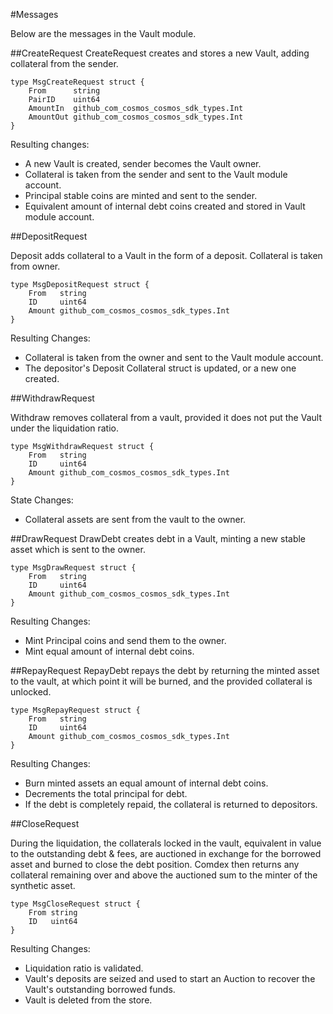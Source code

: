 #Messages

Below are the messages in the Vault module.


##CreateRequest
CreateRequest creates and stores a new Vault, adding collateral from the sender.

	type MsgCreateRequest struct {
		From      string
		PairID    uint64
		AmountIn  github_com_cosmos_cosmos_sdk_types.Int
		AmountOut github_com_cosmos_cosmos_sdk_types.Int
	}
	
Resulting changes:

- A new Vault is created, sender becomes the Vault owner.
- Collateral is taken from the sender and sent to the Vault module account.
- Principal stable coins are minted and sent to the sender.
- Equivalent amount of internal debt coins created and stored in Vault module account.

##DepositRequest

Deposit adds collateral to a Vault in the form of a deposit. Collateral is taken from owner.


	type MsgDepositRequest struct {
		From   string
		ID     uint64
		Amount github_com_cosmos_cosmos_sdk_types.Int
	}

Resulting Changes:

- Collateral is taken from the owner and sent to the Vault module account.
- The depositor's Deposit Collateral struct is updated, or a new one created.

##WithdrawRequest

Withdraw removes collateral from a vault, provided it does not put the Vault under the liquidation ratio.


	type MsgWithdrawRequest struct {
		From   string
		ID     uint64
		Amount github_com_cosmos_cosmos_sdk_types.Int
	}
	
State Changes:

- Collateral assets are sent from the vault to the owner.

##DrawRequest
DrawDebt creates debt in a Vault, minting a new stable asset which is sent to the owner.


	type MsgDrawRequest struct {
		From   string
		ID     uint64
		Amount github_com_cosmos_cosmos_sdk_types.Int
	}

Resulting Changes:

- Mint Principal coins and send them to the owner.
- Mint equal amount of internal debt coins.

	
##RepayRequest
RepayDebt repays the debt by returning the minted asset to the vault, at which point it will be burned, and the provided collateral is unlocked.


	type MsgRepayRequest struct {
		From   string
		ID     uint64
		Amount github_com_cosmos_cosmos_sdk_types.Int
	}
	
Resulting Changes:

- Burn minted assets an equal amount of internal debt coins.
- Decrements the total principal for debt.
- If the debt is completely repaid, the collateral is returned to depositors.

##CloseRequest

During the liquidation, the collaterals locked in the vault, equivalent in value to the outstanding debt & fees, are auctioned in exchange for the borrowed asset and burned to close the debt position. Comdex then returns any collateral remaining over and above the auctioned sum to the minter of the synthetic asset.

	type MsgCloseRequest struct {
		From string
		ID   uint64
	}

Resulting Changes:

- Liquidation ratio is validated.
- Vault's deposits are seized and used to start an Auction to recover the Vault's outstanding borrowed funds.
- Vault is deleted from the store.

